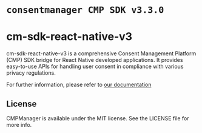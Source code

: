 # ``consentmanager CMP SDK v3.3.0``

# cm-sdk-react-native-v3

cm-sdk-react-native-v3 is a comprehensive Consent Management Platform (CMP) SDK bridge for React Native developed applications. It provides easy-to-use APIs for handling user consent in compliance with various privacy regulations.

For further information, please refer to [our documentation](https://help.consentmanager.net/books/cmp/chapter/integration-into-your-app---v3)
## License

CMPManager is available under the MIT license. See the LICENSE file for more info.
